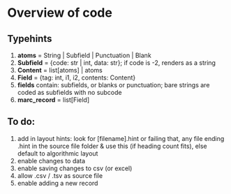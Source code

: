 # Overview of code

## Typehints

1. **atoms** = String | Subfield | Punctuation | Blank
2. **Subfield** = {code: str | int, data: str}; if code is -2, renders as a string
3. **Content** = list[atoms] | atoms
4. **Field** = {tag: int, i1, i2, contents: Content}
5. **fields** contain: subfields, or blanks or punctuation; bare strings are coded as subfields with no subcode
6. **marc_record** = list[Field]

## To do:
1. add in layout hints: look for [filename].hint or failing that, any file ending .hint in the source file folder & use this (if heading count fits), else default to algorithmic layout
2. enable changes to data
3. enable saving changes to csv (or excel)
4. allow .csv / .tsv as source file
5. enable adding a new record